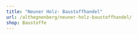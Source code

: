 ```yaml
---
title: "Neuner Holz- Baustoffhandel"
url: /althegnenberg/neuner-holz-baustoffhandel/
shop: Baustoffe
---
```

